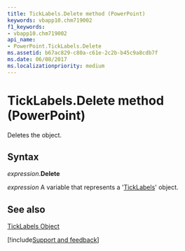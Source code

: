 ```yaml
---
title: TickLabels.Delete method (PowerPoint)
keywords: vbapp10.chm719002
f1_keywords:
- vbapp10.chm719002
api_name:
- PowerPoint.TickLabels.Delete
ms.assetid: b67ac829-c80a-c61e-2c2b-b45c9a8cdb7f
ms.date: 06/08/2017
ms.localizationpriority: medium
---
```



# TickLabels.Delete method (PowerPoint)

Deletes the object.


## Syntax

_expression_.**Delete**

_expression_ A variable that represents a '[TickLabels](PowerPoint.TickLabels.md)' object.


## See also


[TickLabels Object](PowerPoint.TickLabels.md)

[!include[Support and feedback](~/includes/feedback-boilerplate.md)]
